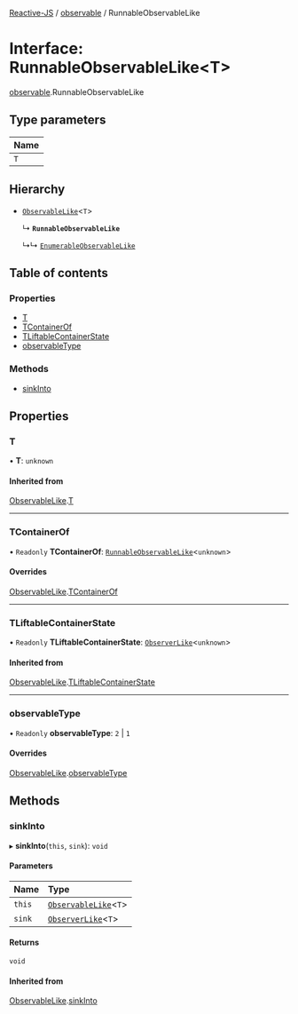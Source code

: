 [Reactive-JS](../README.md) / [observable](../modules/observable.md) / RunnableObservableLike

# Interface: RunnableObservableLike<T\>

[observable](../modules/observable.md).RunnableObservableLike

## Type parameters

| Name |
| :------ |
| `T` |

## Hierarchy

- [`ObservableLike`](observable.ObservableLike.md)<`T`\>

  ↳ **`RunnableObservableLike`**

  ↳↳ [`EnumerableObservableLike`](observable.EnumerableObservableLike.md)

## Table of contents

### Properties

- [T](observable.RunnableObservableLike.md#t)
- [TContainerOf](observable.RunnableObservableLike.md#tcontainerof)
- [TLiftableContainerState](observable.RunnableObservableLike.md#tliftablecontainerstate)
- [observableType](observable.RunnableObservableLike.md#observabletype)

### Methods

- [sinkInto](observable.RunnableObservableLike.md#sinkinto)

## Properties

### T

• **T**: `unknown`

#### Inherited from

[ObservableLike](observable.ObservableLike.md).[T](observable.ObservableLike.md#t)

___

### TContainerOf

• `Readonly` **TContainerOf**: [`RunnableObservableLike`](observable.RunnableObservableLike.md)<`unknown`\>

#### Overrides

[ObservableLike](observable.ObservableLike.md).[TContainerOf](observable.ObservableLike.md#tcontainerof)

___

### TLiftableContainerState

• `Readonly` **TLiftableContainerState**: [`ObserverLike`](observer.ObserverLike.md)<`unknown`\>

#### Inherited from

[ObservableLike](observable.ObservableLike.md).[TLiftableContainerState](observable.ObservableLike.md#tliftablecontainerstate)

___

### observableType

• `Readonly` **observableType**: ``2`` \| ``1``

#### Overrides

[ObservableLike](observable.ObservableLike.md).[observableType](observable.ObservableLike.md#observabletype)

## Methods

### sinkInto

▸ **sinkInto**(`this`, `sink`): `void`

#### Parameters

| Name | Type |
| :------ | :------ |
| `this` | [`ObservableLike`](observable.ObservableLike.md)<`T`\> |
| `sink` | [`ObserverLike`](observer.ObserverLike.md)<`T`\> |

#### Returns

`void`

#### Inherited from

[ObservableLike](observable.ObservableLike.md).[sinkInto](observable.ObservableLike.md#sinkinto)
